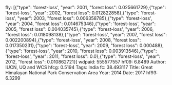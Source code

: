 fly: [{"type": 'forest-loss', "year": 2001, "forest loss": 0.025661729},{"type": 'forest-loss', "year": 2002, "forest loss": 0.012822858},{"type": 'forest-loss', "year": 2003, "forest loss": 0.006358785},{"type": 'forest-loss', "year": 2004, "forest loss": 0.014675346},{"type": 'forest-loss', "year": 2005, "forest loss": 0.004035745},{"type": 'forest-loss', "year": 2006, "forest loss": 0.018098138},{"type": 'forest-loss', "year": 2007, "forest loss": 0.002200894},{"type": 'forest-loss', "year": 2008, "forest loss": 0.017350231},{"type": 'forest-loss', "year": 2009, "forest loss": 0.000488},{"type": 'forest-loss', "year": 2010, "forest loss": 0.003913546},{"type": 'forest-loss', "year": 2011, "forest loss": 0.0},{"type": 'forest-loss', "year": 2012, "forest loss": 0.010862721}]
wdpaid: 555577557
hf09: 6.8489
Author: IUCN, UQ and WCS
hfcg: 0.5194
Tags: India
fc: 38.493117
Title: Great Himalayan National Park Conservation Area
Year: 2014
Date: 2017
hf93: 6.3299
